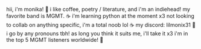 hii, i'm monika! 💚
i like coffee, poetry / literature, and i'm an indiehead! my favorite band is MGMT. ☕
i'm learning python at the moment x3
not looking to collab on anything specific, i'm a total noob lol ☕
my discord: lilmonix31 💚
i go by any pronouns tbh! as long you think it suits me, i'll take it x3
i'm in the top 5 MGMT listeners worldwide! 💚
